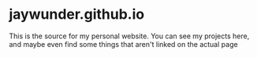 # jaywunder.github.io
This is the source for my personal website. You can see my projects here, 
and maybe even find some things that aren't linked on the actual page

